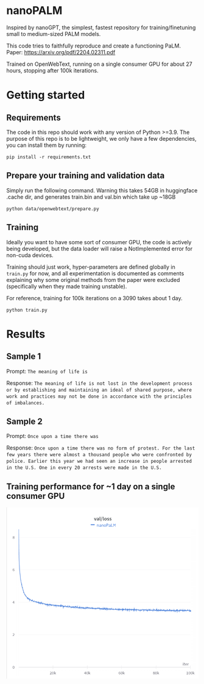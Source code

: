 # nanoPALM

Inspired by nanoGPT, the simplest, fastest repository for training/finetuning small to medium-sized PALM models. 

This code tries to faithfully reproduce and create a functioning PaLM. Paper: https://arxiv.org/pdf/2204.02311.pdf

Trained on OpenWebText, running on a single consumer GPU for about 27 hours, stopping after 100k iterations.

# Getting started

## Requirements

The code in this repo should work with any version of Python >=3.9. The purpose of this repo is to be lightweight, we only have a few dependencies, you can install them by running:

```
pip install -r requirements.txt
```

## Prepare your training and validation data 

Simply run the following command. Warning this takes 54GB in huggingface .cache dir, and generates train.bin and val.bin which take up ~18GB

```
python data/openwebtext/prepare.py
```

## Training

Ideally you want to have some sort of consumer GPU, the code is actively being developed, but the data loader will raise a NotImplemented error for non-cuda devices.

Training should just work, hyper-parameters are defined globally in `train.py` for now, and all experimentation is documented as comments explaining why some original methods from the paper were excluded (specifically when they made training unstable).

For reference, training for 100k iterations on a 3090 takes about 1 day.

```
python train.py
```

# Results

## Sample 1

Prompt: `The meaning of life is`

Response: `The meaning of life is not lost in the development process or by establishing and maintaining an ideal of shared purpose, where work and practices may not be done in accordance with the principles of imbalances.`

## Sample 2

Prompt: `Once upon a time there was`

Response: `Once upon a time there was no form of protest. For the last few years there were almost a thousand people who were confronted by police. Earlier this year we had seen an increase in people arrested in the U.S. One in every 20 arrests were made in the U.S.`

## Training performance for ~1 day on a single consumer GPU

<img src="./assets/val_loss.png">
